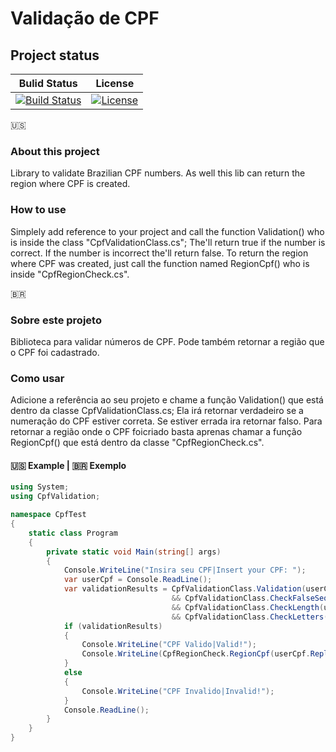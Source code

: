 Validação de CPF
================

## Project status
Bulid Status|License|
------------|-------|
[![Build Status](https://travis-ci.org/luca16s/Validacao-de-CPF.svg?branch=master)](https://travis-ci.org/luca16s/Validacao-de-CPF) | [![License](https://img.shields.io/badge/LICENSE-MIT-orange.svg)]() |

:us:
### About this project
Library to validate Brazilian CPF numbers.
As well this lib can return the region where CPF is created.

### How to use
Simplely add reference to your project and call the function Validation() who is inside the class "CpfValidationClass.cs";
The'll return true if the number is correct. If the number is incorrect the'll return false.
To return the region where CPF was created, just call the function named RegionCpf() who is inside "CpfRegionCheck.cs".

<span>&#x1f1e7;&#x1f1f7;</span>
### Sobre este projeto
Biblioteca para validar números de CPF.
Pode também retornar a região que o CPF foi cadastrado.

### Como usar
Adicione a referência ao seu projeto e chame a função Validation() que está dentro da classe CpfValidationClass.cs;
Ela irá retornar verdadeiro se a numeração do CPF estiver correta. Se estiver errada ira retornar falso.
Para retornar a região onde o CPF foicriado basta aprenas chamar a função RegionCpf() que está dentro da classe "CpfRegionCheck.cs".

#### :us: Example | <span>&#x1f1e7;&#x1f1f7;</span> Exemplo

```csharp
using System;
using CpfValidation;

namespace CpfTest
{
    static class Program
    {
        private static void Main(string[] args)
        {
            Console.WriteLine("Insira seu CPF|Insert your CPF: ");
            var userCpf = Console.ReadLine();
            var validationResults = CpfValidationClass.Validation(userCpf.Replace("-", "").Replace(".", ""))
                                    && CpfValidationClass.CheckFalseSequences(userCpf.Replace("-", "").Replace(".", ""))
                                    && CpfValidationClass.CheckLength(userCpf.Replace("-", "").Replace(".", ""))
                                    && CpfValidationClass.CheckLetters(userCpf.Replace("-", "").Replace(".", ""));
            if (validationResults)
            {
                Console.WriteLine("CPF Valido|Valid!");
                Console.WriteLine(CpfRegionCheck.RegionCpf(userCpf.Replace("-", "").Replace(".", "")));
            }
            else
            {
                Console.WriteLine("CPF Invalido|Invalid!");
            }
            Console.ReadLine();
        }
    }
}
```
